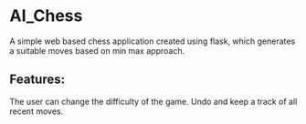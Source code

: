 # AI_Chess

A simple web based chess application created using flask, which generates a suitable moves based on min max approach. 

## Features:
The user can change the difficulty of the game.
Undo and keep a track of all recent moves.
